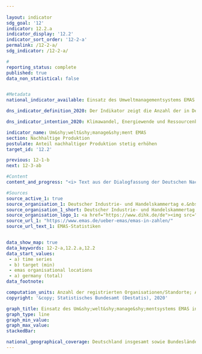 ```yaml
---
                   
layout: indicator                   
sdg_goal: '12'                   
indicator: 12.2.a                   
indicator_display: '12.2'                   
indicator_sort_order: '12-2-a'                   
permalink: /12-2-a/                   
sdg_indicator: /12-2-a/                   

#                   
reporting_status: complete                   
published: true                   
data_non_statistical: false                   


#Metadata                   
national_indicator_available: Einsatz des Umweltmanagementsystems EMAS in Deutschland                   

dns_indicator_definition_2020: Der Indikator zeigt die Anzahl der in Deutschland für das Um&shy;welt&shy;manage&shy;mentsystem EMAS (Eco-Management and Audit Scheme) registrierten Standorte deutscher Organisationen.                   

dns_indicator_intention_2020: Klimawandel, Energiewende und Ressourcenknappheit stellen Unternehmen vor neue Herausforderungen mit der Folge, dass sie ihre betriebswirtschaftlichen Abläufe, Strukturen und Produkte entsprechend umwelt- und ressourcenschonend gestalten müssen. Das Um&shy;welt&shy;manage&shy;mentsystem EMAS bietet ein Konzept für einen systematischen betrieblichen Umweltschutz und ist mit dem Anspruch verbunden, die Umweltleistung des Organisationsstandortes stetig zu verbessern. Deshalb lautet das Ziel, bis zum Jahr 2030 insgesamt 5&nbsp;000 Organisationsstandorte für das Um&shy;welt&shy;manage&shy;ment EMAS auszuweisen.                   

indicator_name: Um&shy;welt&shy;manage&shy;ment EMAS                   
section: Nachhaltige Produktion                   
postulate: Anteil nachhaltiger Produktion stetig erhöhen                   
target_id: '12.2'                   

previous: 12-1-b                   
next: 12-3-ab                   

#Content                    
content_and_progress: "<i> Text aus der Dialogfassung der Deutschen Nachhaltigkeitsstrategie</i><br><br>EMAS ist ein freiwilliges Instrument der Europäischen Union, das Organisationen jeder Größe und Branche dabei unterstützt, ihre Umweltleistung kontinuierlich zu verbessern. Eine EMAS-Zertifizierung impliziert nicht, dass eine Organisation oder ihre Produkte per se umweltfreundlicher als vergleichbare Organisationen bzw. Produkte sind. Mit EMAS ist eine Umweltberichtspflicht (sogenannte Umwelterklärung) verbunden. Diese beinhaltet die Berichterstattung zu den wesentlichen Umweltauswirkungen des betreffenden Unternehmens sowie die Datenbereitstellung zu den Themenfeldern Energie und Materialeffizienz, Emissionen, Wasser, Abfall und Flächenverbrauch/biologische Vielfalt. Die Umwelterklärung muss von den Organisationen jährlich – seit 2010 von kleinen und mittleren Unternehmen auf Antrag zweijährlich – aktualisiert werden. Die öffentliche Umwelterklärung sowie weitere interne Dokumente werden von unabhängigen, staatlich zugelassenen Umweltgutachterinnen und -gutachtern geprüft. Die Prüfung ist regelmäßig und dabei spätestens alle drei Jahre zu wiederholen. Organisationen, welche die Überprüfung erfolgreich bestehen und bei denen keine Umweltrechtsverstöße oder Beschwerden vorliegen, werden in das EMAS-Register eingetragen. Für die Qualitätssicherung ist der Umweltgutachterausschuss<sup>1</sup> zuständig. EMAS-Organisationen und -Standorte werden durch die zuständige Industrie- und Handelskammer oder Handwerkskammer registriert und in einer öffentlich zugänglichen Datenbank beim Deutschen Industrie- und Handelskammertag gespeichert.<br><br>Methodisch ist zu beachten, dass im EMAS-Register die Anzahl der Registrierungen abgebildet wird. Teilnehmenden Organisationen steht es frei, unter einer Organisationsregistrierung mehrere Standorte aufzunehmen (Sammelregistrierung) oder Standorte einzeln registrieren zu lassen. Einige Organisationen haben zum Teil auch ihre ausländischen Standorte in Deutschland registrieren lassen oder ausländische Organisationen ihre deutschen Standorte. Diese befinden sich ebenfalls im EMAS-Register, sind jedoch bei der hier ausgewiesenen Anzahl der EMAS-Standorte nicht enthalten.<br><br>Im Jahr 2019 waren in Deutschland 2&nbsp;170 EMAS-Standorte registriert. Dies entspricht einer Erhöhung um 10,8&nbsp;% gegenüber 2005. Betrachtet man die Entwicklung der letzten fünf Jahre, so hat sich der Indikator im Durchschnitt leicht in Richtung des Ziels entwickelt. Bei gleichbleibender Entwicklung würde das Ziel für 2030 allerdings deutlich verfehlt werden.<br><br>Die Anzahl der Beschäftigten in den registrierten Organisationen betrug im Jahr 2019 insgesamt 988&nbsp;401 Personen. Dies entsprach einer Erhöhung von 2,8&nbsp;% gegenüber 2005.<br><br>Die 2&nbsp;170 im Jahr 2019 registrieren EMAS-Standorte in Deutschland gehörten insgesamt 1&nbsp;150 Organisationen an. Die Zahl der Organisationen ist seit 2005 um 22,9% gesunken. Darüber hinaus waren die Organisationen im Jahr 2019 sehr heterogen auf das Bundesgebiet verteilt. Die meisten waren in Baden-Württemberg (347) und Bayern (288) angesiedelt, gefolgt von Nordrhein-Westfalen (105). In Mecklenburg-Vorpommern gab es dagegen nur zwei registrierte Organisationen. Die Verteilung nach Wirtschaftszweigen im Jahr 2019 gestaltete sich wie folgt: 38,3&nbsp;% der Organisationen gehörten dem Verarbeitenden Gewerbe, 9,4&nbsp;% der Erbringung von sonstigen Dienstleistungen, 8,0&nbsp;% dem Bereich Erziehung und Unterricht sowie 7,6&nbsp;% dem Gastgewerbe an.<br><br><small><sup>1</sup>Der Umweltgutachterausschuss ist ein unabhängiges Beratungsgremium des Bundesministeriums für Umwelt, Naturschutz und nukleare Sicherheit.</small>"                   

#Sources
source_active_1: true                           
source_organisation_1: Deutscher Industrie- und Handelskammertag e.&nbsp;V. (DIHK)                           
source_organisation_1_short: Deutscher Industrie- und Handelskammertag e.&nbsp;V. (DIHK)                           
source_organisation_logo_1: <a href="https://www.dihk.de/de"><img src="https://g205sdgs.github.io/sdg-indicators/public/logos/dihk.png" alt="Logo Deutscher Industrie- und Handelskammertag e. V. (DIHK)" title="Klicken Sie hier um zu der Homepage der Organisation zu gelangen" /></a>
source_url_1: "https://www.emas.de/ueber-emas/emas-in-zahlen/"                               
source_url_text_1: EMAS-Statistiken                               


data_show_map: true                   
data_keywords: 12-2-a,12.2.a,12.2                   
data_start_values: 
 - a) time series
 - b) target (min)
 - emas organisational locations
 - a) germany (total)                   
data_footnote:                    

computation_units: Anzahl der registrierten Organisationen/Standorte; Anzahl der Beschäftigten, in Tausend                   
copyright: '&copy; Statistisches Bundesamt (Destatis), 2020'                   

graph_title: Einsatz des Um&shy;welt&shy;manage&shy;mentsystems EMAS in Deutschland                   
graph_type: line                   
graph_min_value:                    
graph_max_value:                    
stackedBar:                    

national_geographical_coverage: Deutschland insgesamt sowie Bundesländer                   
---
```

